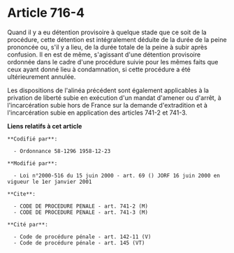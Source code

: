 # Article 716-4

Quand il y a eu détention provisoire à quelque stade que ce soit de la procédure, cette détention est intégralement déduite
de la durée de la peine prononcée ou, s'il y a lieu, de la durée totale de la peine à subir après confusion. Il en est de
même, s'agissant d'une détention provisoire ordonnée dans le cadre d'une procédure suivie pour les mêmes faits que ceux ayant
donné lieu à condamnation, si cette procédure a été ultérieurement annulée.

Les dispositions de l'alinéa précédent sont également applicables à la privation de liberté subie en exécution d'un mandat
d'amener ou d'arrêt, à l'incarcération subie hors de France sur la demande d'extradition et à l'incarcération subie en
application des articles 741-2 et 741-3.

**Liens relatifs à cet article**

	**Codifié par**:

	  - Ordonnance 58-1296 1958-12-23

	**Modifié par**:

	  - Loi n°2000-516 du 15 juin 2000 - art. 69 () JORF 16 juin 2000 en vigueur le 1er janvier 2001

	**Cite**:

	  - CODE DE PROCEDURE PENALE - art. 741-2 (M)
	  - CODE DE PROCEDURE PENALE - art. 741-3 (M)

	**Cité par**:

	  - Code de procédure pénale - art. 142-11 (V)
	  - Code de procédure pénale - art. 145 (VT)
